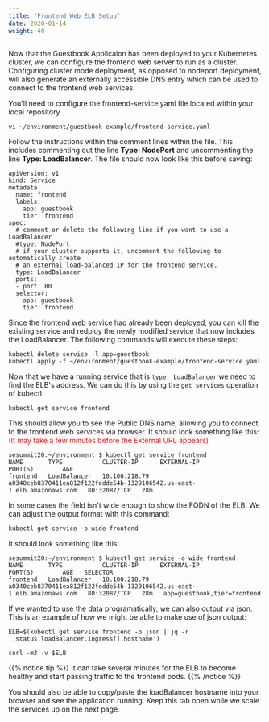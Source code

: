 ```yaml
---
title: "Frontend Web ELB Setup"
date: 2020-01-14
weight: 40
---
```


Now that the Guestbook Applicaion has been deployed to your Kubernetes cluster, we can configure the frontend web server to run as a cluster.  Configuring cluster mode deployment, as opposed to nodeport deployment, will also generate an externally accessible DNS entry which can be used to connect to the frontend web services.

You'll need to configure the frontend-service.yaml file located within your local repository

```
vi ~/environment/guestbook-example/frontend-service.yaml
```

Follow the instructions within the comment lines within the file.  This includes commenting out the line <b>Type: NodePort</b> and uncommenting the line <b>Type: LoadBalancer</b>.  The file should now look like this before saving:

```
apiVersion: v1
kind: Service
metadata:
  name: frontend
  labels:
    app: guestbook
    tier: frontend
spec:
  # comment or delete the following line if you want to use a LoadBalancer
  #type: NodePort
  # if your cluster supports it, uncomment the following to automatically create
  # an external load-balanced IP for the frontend service.
  type: LoadBalancer
  ports:
  - port: 80
  selector:
    app: guestbook
    tier: frontend                     
```

Since the frontend web service had already been deployed, you can kill the existing service and redploy the newly modified service that now includes the LoadBalancer. The following commands will execute these steps:
```
kubectl delete service -l app=guestbook
kubectl apply -f ~/environment/guestbook-example/frontend-service.yaml

```

Now that we have a running service that is `type: LoadBalancer` we need to find
the ELB's address.  We can do this by using the `get services` operation of kubectl:

```
kubectl get service frontend
```
This should allow you to see the Public DNS name, allowing you to connect to the frontend web services via browser.
It should look something like this:<font color=red>(It may take a few minutes before the External URL appears)</font>
```
sesummit20:~/environment $ kubectl get service frontend
NAME       TYPE           CLUSTER-IP      EXTERNAL-IP                                                               PORT(S)        AGE
frontend   LoadBalancer   10.100.218.79   a0340ceb8370411ea812f122fedde54b-1329106542.us-east-1.elb.amazonaws.com   80:32087/TCP   28m
```

In some cases the field isn't wide enough to show the FQDN of the ELB. We can adjust the
output format with this command:
```
kubectl get service -o wide frontend
```
It should look something like this:
```
sesummit20:~/environment $ kubectl get service -o wide frontend
NAME       TYPE           CLUSTER-IP      EXTERNAL-IP                                                               PORT(S)        AGE   SELECTOR
frontend   LoadBalancer   10.100.218.79   a0340ceb8370411ea812f122fedde54b-1329106542.us-east-1.elb.amazonaws.com   80:32087/TCP   28m   app=guestbook,tier=frontend
```

If we wanted to use the data programatically, we can also output via json. This is
an example of how we might be able to make use of json output:
```
ELB=$(kubectl get service frontend -o json | jq -r '.status.loadBalancer.ingress[].hostname')

curl -m3 -v $ELB
```
{{% notice tip %}}
It can take several minutes for the ELB to become healthy and start passing traffic to the frontend pods.
{{% /notice %}}

You should also be able to copy/paste the loadBalancer hostname into your browser and see the application running.
Keep this tab open while we scale the services up on the next page.
